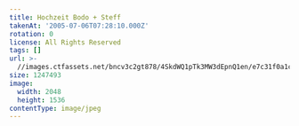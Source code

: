 ```yaml
---
title: Hochzeit Bodo + Steff
takenAt: '2005-07-06T07:28:10.000Z'
rotation: 0
license: All Rights Reserved
tags: []
url: >-
  //images.ctfassets.net/bncv3c2gt878/4SkdWQ1pTk3MW3dEpnQ1en/e7c31f0a1cf4e341f969e8a61bb2a1bb/hochzeit-bodo--steff_4559741473_o
size: 1247493
image:
  width: 2048
  height: 1536
contentType: image/jpeg
---
```


